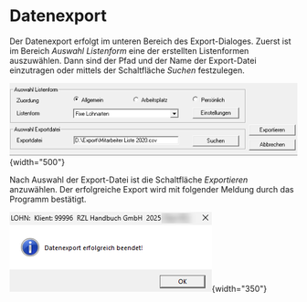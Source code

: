 # Datenexport

Der Datenexport erfolgt im unteren Bereich des Export-Dialoges. Zuerst ist im Bereich *Auswahl Listenform* eine der erstellten Listenformen auszuwählen. Dann sind der Pfad und der Name der Export-Datei einzutragen oder mittels der Schaltfläche *Suchen* festzulegen.

![Image](<img/image287.png>){width="500"}

Nach Auswahl der Export-Datei ist die Schaltfläche *Exportieren* anzuwählen. Der erfolgreiche Export wird mit folgender Meldung durch das Programm bestätigt.

![Image](<img/image288.png>){width="350"}
